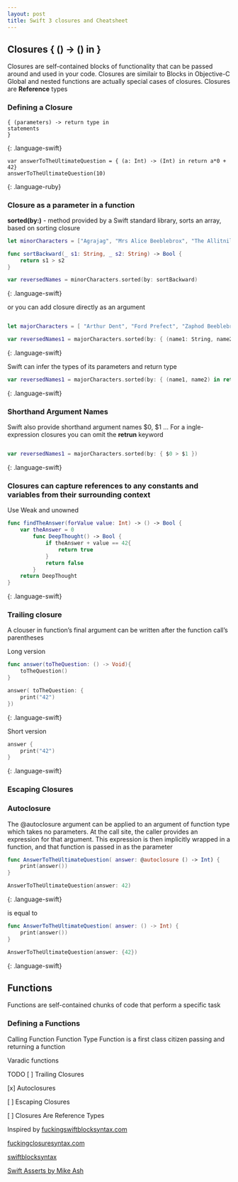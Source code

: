 ```yaml
---
layout: post
title: Swift 3 closures and Cheatsheet
---
```


## Closures { () -> () in }
Closures are self-contained blocks of functionality that can be passed around and used in your code.
Closures are similair to Blocks in Objective-C
Global and nested functions are actually special cases of closures.
Closures are **Reference** types

### Defining a Closure

```
{ (parameters) -> return type in
statements
}
```
{: .language-swift}

```
var answerToTheUltimateQuestion = { (a: Int) -> (Int) in return a*0 + 42}
answerToTheUltimateQuestion(10)
```
{: .language-ruby}

### Closure as a parameter in a function

**sorted(by:)** - method provided by a Swift standard library, sorts an array, based on sorting closure

```Swift
let minorCharacters = ["Agrajag", "Mrs Alice Beeblebrox", "The Allitnils", "Aseed", "Colin"]

func sortBackward(_ s1: String, _ s2: String) -> Bool {
    return s1 > s2
}

var reversedNames = minorCharacters.sorted(by: sortBackward)
```
{: .language-swift}

or you can add closure directly as an argument

```Swift

let majorCharacters = [ "Arthur Dent", "Ford Prefect", "Zaphod Beeblebrox", "Marvin the Paranoid Android", "Trillian", "Slartibartfast"]

var reversedNames1 = majorCharacters.sorted(by: { (name1: String, name2: String) -> Bool in return name1 > name2 })
```
{: .language-swift}

Swift can infer the types of its parameters and return type

```Swift
var reversedNames1 = majorCharacters.sorted(by: { (name1, name2) in return name1 > name2 })
```
{: .language-swift}

### Shorthand Argument Names

Swift also provide shorthand argument names $0, $1 ... 
For a ingle-expression closures you can omit the **retrun** keyword  

```Swift

var reversedNames1 = majorCharacters.sorted(by: { $0 > $1 })

```
{: .language-swift}

### Closures can capture references to any constants and variables from their surrounding context
Use Weak and unowned  

```Swift
func findTheAnswer(forValue value: Int) -> () -> Bool {
    var theAnswer = 0
        func DeepThought() -> Bool {
            if theAnswer + value == 42{
                return true
            }
            return false
        }
    return DeepThought
}
```
{: .language-swift}

### Trailing closure
A clouser in function’s final argument can be written after the function call’s parentheses

Long version
```Swift
func answer(toTheQuestion: () -> Void){
    toTheQuestion()
}

answer( toTheQuestion: {
    print("42")
})
```
{: .language-swift}

Short version
```Swift
answer {
    print("42")
}
```
{: .language-swift}

### Escaping Closures





### Autoclosure
The @autoclosure argument can be applied to an argument of function type which takes no parameters. At the call site, the caller provides an expression for that argument. This expression is then implicitly wrapped in a function, and that function is passed in as the parameter

```Swift
func AnswerToTheUltimateQuestion( answer: @autoclosure () -> Int) { 
    print(answer()) 
}

AnswerToTheUltimateQuestion(answer: 42)
```
{: .language-swift}

is equal to

```Swift
func AnswerToTheUltimateQuestion( answer: () -> Int) {
    print(answer())
}

AnswerToTheUltimateQuestion(answer: {42})
```
{: .language-swift}


## Functions
Functions are self-contained chunks of code that perform a specific task

### Defining a Functions

Calling Function
Function Type
Function is a first class citizen
passing and returning a function

Varadic functions


TODO
[ ] Trailing Closures

[x] Autoclosures

[ ] Escaping Closures

[ ] Closures Are Reference Types

Inspired by 
[fuckingswiftblocksyntax.com](http://fuckingswiftblocksyntax.com/)

[fuckingclosuresyntax.com](http://fuckingclosuresyntax.com/)

[swiftblocksyntax](https://github.com/chasseurmic/swiftblocksyntax)

[Swift Asserts by Mike Ash](https://www.mikeash.com/pyblog/friday-qa-2016-03-04-swift-asserts.html)
